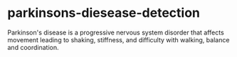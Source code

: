 # parkinsons-diesease-detection
Parkinson's disease is a progressive nervous system disorder that affects movement leading to shaking, stiffness, and difficulty with walking, balance and coordination.  
